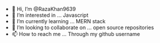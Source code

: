 - 👋 Hi, I’m @RazaKhan9639
- 👀 I’m interested in ... Javascript
- 🌱 I’m currently learning ... MERN stack
- 💞️ I’m looking to collaborate on ... open source repositories
- 📫 How to reach me ... Through my github username

<!---
RazaKhan9639/RazaKhan9639 is a ✨ special ✨ repository because its `README.md` (this file) appears on your GitHub profile.
You can click the Preview link to take a look at your changes.
--->

